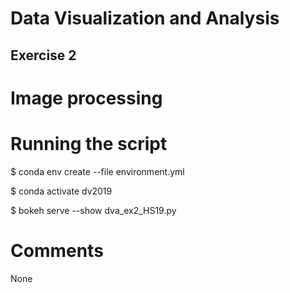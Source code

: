 # Data Visualization and Analysis

## Exercise 2

# Image processing

# Running the script

\$ conda env create --file environment.yml

\$ conda activate dv2019

\$ bokeh serve --show dva_ex2_HS19.py

# Comments

None
